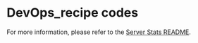# DevOps_recipe codes

For more information, please refer to the [Server Stats README](./server_stats/README.md).